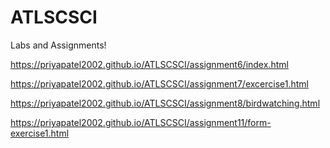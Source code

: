 # ATLSCSCI

Labs and Assignments!


https://priyapatel2002.github.io/ATLSCSCI/assignment6/index.html


https://priyapatel2002.github.io/ATLSCSCI/assignment7/excercise1.html

https://priyapatel2002.github.io/ATLSCSCI/assignment8/birdwatching.html

https://priyapatel2002.github.io/ATLSCSCI/assignment11/form-exercise1.html
